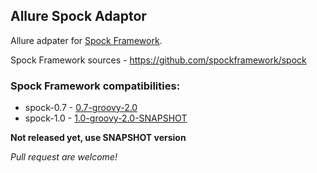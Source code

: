 ## Allure Spock Adaptor 

Allure adpater for [Spock Framework](http://spockframework.org).

Spock Framework sources - https://github.com/spockframework/spock

### Spock Framework compatibilities:
* spock-0.7 - [0.7-groovy-2.0](http://repo1.maven.org/maven2/org/spockframework/spock-core/0.7-groovy-2.0/)
* spock-1.0 - [1.0-groovy-2.0-SNAPSHOT](https://oss.sonatype.org/content/repositories/snapshots/org/spockframework/spock-core/1.0-groovy-2.0-SNAPSHOT/)



**Not released yet, use SNAPSHOT version**

*Pull request are welcome!*
